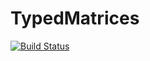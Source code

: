 # TypedMatrices

[![Build Status](https://github.com/AnzhiZhang/TypedMatrices.jl/actions/workflows/CI.yml/badge.svg?branch=master)](https://github.com/AnzhiZhang/TypedMatrices.jl/actions/workflows/CI.yml?query=branch%3Amaster)
